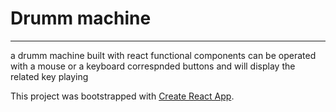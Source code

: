 # Drumm machine 

---

a drumm machine built with react functional components 
can be operated with a mouse or a keyboard correspnded buttons 
and will display the related key playing 



This project was bootstrapped with [Create React App](https://github.com/facebook/create-react-app).

